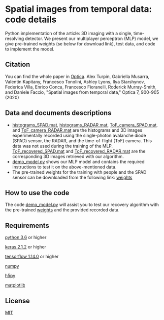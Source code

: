 # Spatial images from temporal data: code details

Python implementation of the article: 3D imaging with a single, time-resolving detector. We present our multiplayer perceptron (MLP) model, we give pre-trained weights (se below for download link), test data, and code to implement the model. 

## Citation 

You can find the whole paper in [Optica](https://www.osapublishing.org/optica/abstract.cfm?uri=optica-7-8-900). 
Alex Turpin, Gabriella Musarra, Valentin Kapitany, Francesco Tonolini, Ashley Lyons, Ilya Starshynov, Federica Villa, Enrico Conca, Francesco Fioranelli, Roderick Murray-Smith, and Daniele Faccio, "Spatial images from temporal data," Optica 7, 900-905 (2020)

## Data and documents descriptions
- [histograms_SPAD.mat](), [histograms_RADAR.mat](), [ToF_camera_SPAD.mat](), and [ToF_camera_RADAR.mat]() are the histograms and 3D images experimentally recorded using the single-photon avalanche diode (SPAD) sensor, the RADAR, and the time-of-flight (ToF) camera. 
This data was not used during the training of the MLP. [ToF_recovered_SPAD.mat]() and [ToF_recovered_RADAR.mat]() are the corresponding 3D images retrieved with our algorithm. 
- [demo_model.py]() shows our MLP model and contains the required instructions to test it on the above-mentioned data. 
- The pre-trained weights for the training with people and the SPAD sensor can be downloaded from the following link: [weights](https://www.dropbox.com/sh/ll9jr793g5s1ktl/AACLmUSD4r6eYevG7Ej1YRIRa?dl=0) 

## How to use the code
The code [demo_model.py]() will assist you to test our recovery algorithm with the pre-trained [weights](https://www.dropbox.com/sh/ll9jr793g5s1ktl/AACLmUSD4r6eYevG7Ej1YRIRa?dl=0) and the provided recorded data.

## Requirements
[python 3.6](https://www.python.org/downloads/release/python-360/) or higher

[keras 2.1.2](http://faroit.com/keras-docs/2.1.2/) or higher

[tensorflow 1.14.0](https://www.tensorflow.org/install) or higher

[numpy](https://numpy.org)

[h5py](https://www.h5py.org/)

[matplotlib](https://matplotlib.org/)

## License
[MIT](https://choosealicense.com/licenses/mit/)
